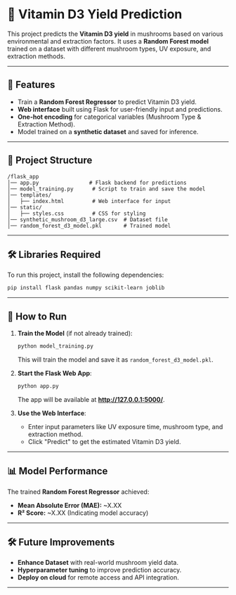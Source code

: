 # 🍄 Vitamin D3 Yield Prediction

This project predicts the **Vitamin D3 yield** in mushrooms based on various environmental and extraction factors. It uses a **Random Forest model** trained on a dataset with different mushroom types, UV exposure, and extraction methods.

---

## 📌 Features
- Train a **Random Forest Regressor** to predict Vitamin D3 yield.
- **Web interface** built using Flask for user-friendly input and predictions.
- **One-hot encoding** for categorical variables (Mushroom Type & Extraction Method).
- Model trained on a **synthetic dataset** and saved for inference.

---

## 📂 Project Structure
```
/flask_app
│── app.py                # Flask backend for predictions
│── model_training.py      # Script to train and save the model
│── templates/
│   ├── index.html         # Web interface for input
│── static/
│   ├── styles.css         # CSS for styling
│── synthetic_mushroom_d3_large.csv  # Dataset file
│── random_forest_d3_model.pkl       # Trained model
```

---

## 🛠️ Libraries Required
To run this project, install the following dependencies:
```bash
pip install flask pandas numpy scikit-learn joblib
```

---

## 🚀 How to Run
1. **Train the Model** (if not already trained):
   ```bash
   python model_training.py
   ```
   This will train the model and save it as `random_forest_d3_model.pkl`.

2. **Start the Flask Web App**:
   ```bash
   python app.py
   ```
   The app will be available at **http://127.0.0.1:5000/**.

3. **Use the Web Interface**:
   - Enter input parameters like UV exposure time, mushroom type, and extraction method.
   - Click "Predict" to get the estimated Vitamin D3 yield.

---

## 📊 Model Performance
The trained **Random Forest Regressor** achieved:
- **Mean Absolute Error (MAE):** ~X.XX
- **R² Score:** ~X.XX (Indicating model accuracy)

---

## 🛠 Future Improvements
- **Enhance Dataset** with real-world mushroom yield data.
- **Hyperparameter tuning** to improve prediction accuracy.
- **Deploy on cloud** for remote access and API integration.

---